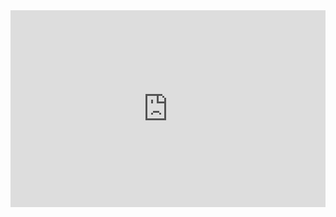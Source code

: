 <div style="position: relative; padding-bottom: 62.5%; height: 0;"><iframe src="https://www.loom.com/embed/62467100449b4c45bca5b603cfd573ac" frameborder="0" webkitallowfullscreen mozallowfullscreen allowfullscreen style="position: absolute; top: 0; left: 0; width: 100%; height: 100%;"></iframe></div>